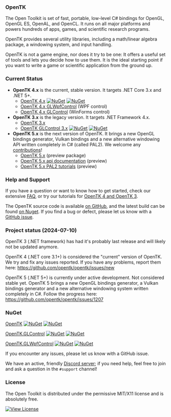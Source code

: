 ### OpenTK

The Open Toolkit is set of fast, portable, low-level C# bindings for OpenGL, OpenGL ES, OpenAL, and OpenCL.  It runs on all major platforms and powers hundreds of apps, games, and scientific research programs.

OpenTK provides several utility libraries, including a math/linear algebra package, a windowing system, and input handling.

OpenTK is not a game engine, nor does it try to be one:  It offers a useful set of tools and lets you decide how to use them.  It is the ideal starting point if you want to write a game or scientific application from the ground up.

### Current Status

- **OpenTK 4.x** is the current, stable version.  It targets .NET Core 3.x and .NET 5+.
   - [OpenTK 4.x](https://www.nuget.org/packages/OpenTK/) [![NuGet](https://img.shields.io/nuget/v/OpenTK.svg)](https://www.nuget.org/packages/OpenTK/) [![NuGet](https://img.shields.io/nuget/dt/OpenTK.svg)](https://www.nuget.org/packages/OpenTK/)
   - [OpenTK 4.x GLWpfControl](https://www.nuget.org/packages/OpenTK.GLWpfControl/) (WPF control)
   - [OpenTK 4.x GLControl](https://www.nuget.org/packages/OpenTK.WinForms) (WinForms control)
- **OpenTK 3.x** is the legacy version.  It targets .NET Framework 4.x.
   - [OpenTK 3.x](https://www.nuget.org/packages/OpenTK/3.3.1)
   - [OpenTK GLControl 3.x](https://www.nuget.org/packages/OpenTK.GLControl/) [![NuGet](https://img.shields.io/nuget/v/OpenTK.GLControl.svg)](https://www.nuget.org/packages/OpenTK.GLControl/) [![NuGet](https://img.shields.io/nuget/dt/OpenTK.GLControl.svg)](https://www.nuget.org/packages/OpenTK.GLControl/)
- **OpenTK 5.x** is the next version of OpenTK. It brings a new OpenGL bindings generator, Vulkan bindings and a new alternative windowing API written completely in C# (called PAL2). We welcome any [contributions](https://github.com/opentk/opentk/)!
   - [OpenTK 5.x](https://www.nuget.org/packages/OpenTK/5.0.0-pre.10) (preview package)
   - [OpenTK 5.x api documentation](https://nogginbops.github.io/opentk.net/api/index.html) (preview)
   - [OpenTK 5.x PAL2 tutorials](https://nogginbops.github.io/opentk.net/learn/pal2/Introduction.html) (preview)

### Help and Support

If you have a question or want to know how to get started, check our extensive [FAQ](faq.md), or try our tutorials for [OpenTK 4 and OpenTK 3](learn/index.md).

The OpenTK source code is available [on GitHub](https://github.com/opentk), and the latest build can be found [on Nuget](https://www.nuget.org/packages/OpenTK/).  If you find a bug or defect, please let us know with a [GitHub issue](https://github.com/opentk/opentk/issues).

### Project status (2024-07-10)

OpenTK 3 (.NET framework) has had it's probably last release and will likely not be updated anymore.

OpenTK 4 (.NET core 3.1+) is considered the "current" version of OpenTK. We try and fix any issues reported. If you have any problems, report them here: https://github.com/opentk/opentk/issues/new

OpenTK 5 (.NET 5+) is currently under active development. Not considered stable yet. OpenTK 5 brings a new OpenGL bindings generator, a Vulkan bindings generator and a new alternative windowing system written completely in C#. Follow the progress here: https://github.com/opentk/opentk/issues/1207

### NuGet

[OpenTK](https://www.nuget.org/packages/OpenTK/) [![NuGet](https://img.shields.io/nuget/v/OpenTK.svg)](https://www.nuget.org/packages/OpenTK/) [![NuGet](https://img.shields.io/nuget/dt/OpenTK.svg)](https://www.nuget.org/packages/OpenTK/)

[OpenTK.GLControl](https://www.nuget.org/packages/OpenTK.GLControl/) [![NuGet](https://img.shields.io/nuget/v/OpenTK.GLControl.svg)](https://www.nuget.org/packages/OpenTK.GLControl/) [![NuGet](https://img.shields.io/nuget/dt/OpenTK.GLControl.svg)](https://www.nuget.org/packages/OpenTK.GLControl/)

[OpenTK.GLWpfControl](https://www.nuget.org/packages/OpenTK.GLWpfControl/) [![NuGet](https://img.shields.io/nuget/v/OpenTK.GLWpfControl.svg)](https://www.nuget.org/packages/OpenTK.GLWpfControl/) [![NuGet](https://img.shields.io/nuget/dt/OpenTK.GLWpfControl.svg)](https://www.nuget.org/packages/OpenTK.GLWpfControl/)

If you encounter any issues, please let us know with a GitHub issue.

We have an active, friendly [Discord server](https://discord.gg/6HqD48s); if you need help, feel free to join and ask a question in the `#support` channel!

### License

The Open Toolkit is distributed under the permissive MIT/X11 license and is absolutely free.

[![View License](https://img.shields.io/badge/license-MIT-blue.svg)](https://github.com/opentk/opentk/blob/master/License.txt)
